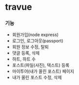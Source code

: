 # travue

### 기능

- 회원가입(node express)
- 로그인, 로그아웃(passport)
- 회원 정보 수정, 탈퇴
- 댓글 등록, 삭제
- 하트, 하트 수
- 포스트(파일(사진), 텍스트) 등록
- 마이투어(내가 올린 포스트) 페이지
- 내가 올린 포스트 수정, 삭제
